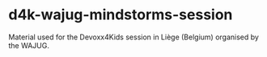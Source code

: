 d4k-wajug-mindstorms-session
============================

Material used for the Devoxx4Kids session in Liège (Belgium) organised by the WAJUG.
